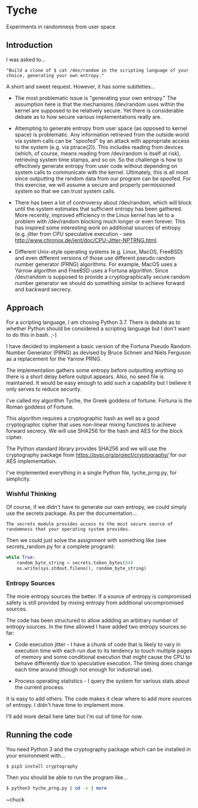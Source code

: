 # Tyche
Experiments in randomness from user space

## Introduction
I was asked to...

```
"Build a clone of $ cat /dev/random in the scripting language of your choice, generating your own entropy."
```

A short and sweet request. However, it has some subtleties...

* The most problematic issue is "generating your own entropy." The
  assumption here is that the mechanisms /dev/random uses within the
  kernel are supposed to be relatively secure. Yet there is considerable
  debate as to how secure various implementations really are.

* Attempting to generate entropy from user space (as opposed to kernel
  space) is problematic.  Any information retrieved from the outside
  world via system calls can be "spoofed" by an attack with
  appropriate access to the system (e.g. via ptrace(2)). This includes
  reading from devices (which, of course, means reading from
  /dev/random is itself at risk), retrieving system time stamps, and
  so on. So the challenge is how to effectively generate entropy from
  user code without depending on system calls to communicate with the
  kernel. Ultimately, this is all moot since outputting the random
  data from our program can be spoofed. For this exercise, we will
  assume a secure and properly permissioned system so that we can
  trust system calls.

* There has been a lot of controversy about /dev/random, which will
  block until the system estimates that sufficient entropy has been
  gathered. More recently, improved efficiency in the Linux kernel has
  let to a problem with /dev/random blocking much longer or even
  forever. This has inspired some interesting work on additional
  sources of entropy (e.g. jitter from CPU speculative execution - see
  http://www.chronox.de/jent/doc/CPU-Jitter-NPTRNG.html.

* Different Unix-style operating systems (e.g. Linux, MacOS, FreeBSD)
  and even different versions of those use different pseudo random
  number generator (PRNG) algorithms. For example, MacOS uses a Yarrow
  algorithm and FreeBSD uses a Fortuna algorithm. Since /dev/random
  is supposed to provide a cryptographically secure random number
  generator we should do something similar to achieve forward and
  backward secrecy.

## Approach

For a scripting language, I am chosing Python 3.7. There is debate as
to whether Python should be considered a scripting language but I
don't want to do this in bash. ;-)

I have decided to implement a basic version of the Fortuna Pseudo
Random Number Generator (PRNG) as devised by Bruce Schneir and Niels
Ferguson as a replacement for the Yarrow PRNG.

The implementation gathers some entropy before outputting anything so
there is a short delay before output appears. Also, no seed file is
maintained. It would be easy enough to add such a capability but I
believe it only serves to reduce security.

I've called my algorithm Tyche, the Greek goddess of fortune. Fortuna
is the Roman goddess of Fortune.

This algorithm requires a cryptographic hash as well as a good
cryptographic cipher that uses non-linear mixing functions to achieve
forward secrecy. We will use SHA256 for the hash and AES for the block
cipher.

The Python standard library provides SHA256 and we will use the
cryptography package from https://pypi.org/project/cryptography/ for
our AES implementation.

I've implemented everything in a single Python file, tyche_prng.py,
for simplicity.

### Wishful Thinking

Of course, if we didn't have to generate our own entropy, we could
simply use the secrets package. As per the documentation...

```
The secrets module provides access to the most secure source of randomness that your operating system provides.
```

Then we could just solve the assignment with something like (see
secrets_random.py for a complete program):

```python
while True:
    random_byte_string = secrets.token_bytes(64)
    os.write(sys.stdout.fileno(), random_byte_string)
```

### Entropy Sources

The more entropy sources the better. If a source of entropy is compromised
safety is still provided by mixing entropy from additional uncompromised
sources.

The code has been structured to allow addding an arbitrary number of
entropy sources. In the time allowed I have added two entropy sources
so far:

* Code execution jitter - I have a chunk of code that is likely to
  vary in execution time with each run due to its tendency to touch
  multiple pages of memory and some conditional execution that *might*
  cause the CPU to behave differently due to speculative
  execution. The timing does change each time around (though not
  enough for industrial use).

* Process operating statistics - I query the system for various stats
  about the current process.

It is easy to add others. The code makes it clear where to add more
sources of entropy. I didn't have time to implement more.

I'll add more detail here later but I'm out of time for now.

## Running the code

You need Python 3 and the cryptography package which can be installed
in your environment with...

```bash
$ pip3 install cryptography
```

Then you should be able to run the program like...

```bash
$ python3 tyche_prng.py | od -x | more
```

~chuck
